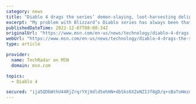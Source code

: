 ```yaml
---
category: news
title: "Diablo 4 drags the series’ demon-slaying, loot-harvesting delight into the 2020s"
excerpt: "My problem with Blizzard’s Diablo series has always been that its cinematics and artwork depict an intriguing epic that its loot-loving gameplay never truly delivers. After playing ten hours of Diablo ..."
publishedDateTime: 2022-12-07T08:08:34Z
originalUrl: "https://www.msn.com/en-us/news/technology/diablo-4-drags-the-series-demon-slaying-loot-harvesting-delight-into-the-2020s/ar-AA15110M"
webUrl: "https://www.msn.com/en-us/news/technology/diablo-4-drags-the-series-demon-slaying-loot-harvesting-delight-into-the-2020s/ar-AA15110M"
type: article

provider:
  name: TechRadar on MSN
  domain: msn.com

topics:
  - Diablo 4

secured: "ija5QDbWthU44RjZrqrYXj9dld5ehHN+dbSks6XZeNZIJf8gD/q+sBaToHmzd7jgJsvjo2a7HJf7VU6cZ54Y2/BV+pUC+IWAE2A9QyjM0QvWgVyVGiiYAZjlLSN6metbQmX3Em7geFKNo7AIyW/GidTQBl5H+a6y1BVHJZR8mFPAVWaJAWrs1lt13NcsV3oHg3bMkiCjBcPk7GhO4lntcGkvYmjmltCq7IVNuwyo1vGwPi1X/6b+uw+mLILKBJe0ueyvuAYQRATBcOhl+jZYJqa9/1Pe3VBeXdHrXpGP2TJUEKqTQdCGwEvNNp9mn5rPjAMwznI65UShuc8QDPsmTKjTTxJ4B47+zboFKvNmHP0=;m+ZSkLRLt1k/TMwTSIS+gA=="
---
```


